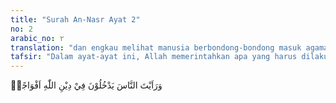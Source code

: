 ```yaml
---
title: "Surah An-Nasr Ayat 2"
no: 2
arabic_no: ٢
translation: "dan engkau melihat manusia berbondong-bondong masuk agama Allah,"
tafsir: "Dalam ayat-ayat ini, Allah memerintahkan apa yang harus dilakukan Nabi Muhammad pada saat pembebasan Mekah, yaitu apabila ia telah melihat pertolongan Allah terhadap agama-Nya telah tiba, dengan kekalahan orang-orang musyrik dan kemenangan di pihak Nabi, dan melihat pula orang-orang masuk agama Allah beramai-ramai dan berduyun-duyun, bukan perseorangan sebagaimana halnya pada permulaan dakwah.\n\nOrang-orang Arab berkata, \"Manakala Muhammad menang atas penduduk Mekah yang mana Allah telah selamatkan mereka dari pasukan bergajah, maka kalian tidak berdaya melawannya.\" Akhirnya mereka masuk Islam berduyun-duyun, berkelompok-kelompok dan satu kelompok 40 orang."
---
```

وَرَاَيْتَ النَّاسَ يَدْخُلُوْنَ فِيْ دِيْنِ اللّٰهِ اَفْوَاجًاۙ